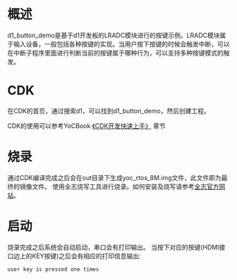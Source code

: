 # 概述
d1_button_demo是基于d1开发板的LRADC模块进行的按键示例。LRADC模块属于输入设备，一般包括各种按键的实现。当用户按下按键的时候会触发中断，可以在中断子程序里面进行判断当前的按键属于哪种行为，可以支持多种按键模式的触发。

# CDK
在CDK的首页，通过搜索d1，可以找到d1_button_demo，然后创建工程。

CDK的使用可以参考YoCBook [《CDK开发快速上手》](https://yoc.docs.t-head.cn/yocbook/Chapter2-%E5%BF%AB%E9%80%9F%E4%B8%8A%E6%89%8B%E6%8C%87%E5%BC%95/%E4%BD%BF%E7%94%A8CDK%E5%BC%80%E5%8F%91%E5%BF%AB%E9%80%9F%E4%B8%8A%E6%89%8B.html) 章节

# 烧录
通过CDK编译完成之后会在out目录下生成yoc_rtos_8M.img文件，此文件即为最终的镜像文件。
使用全志烧写工具进行烧录。如何安装及烧写请参考[全志官方网站](https://d1.docs.aw-ol.com/study/study_4compile/#phoenixsuit)。

# 启动
烧录完成之后系统会自动启动，串口会有打印输出。
当按下对应的按键(HDMI接口边上的KEY按键)之后会有相应的打印信息输出:

```cli
user key is pressed one times
```
